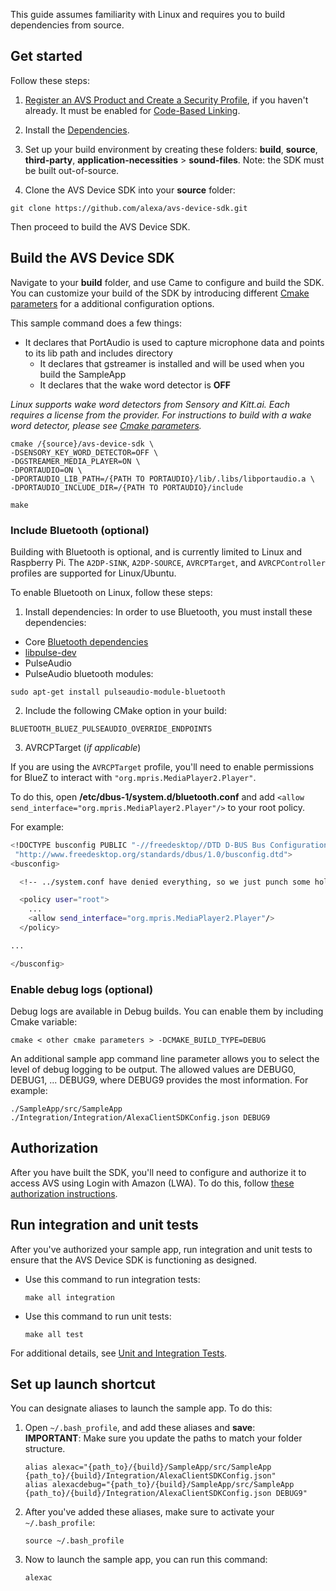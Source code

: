 This guide assumes familiarity with Linux and requires you to build dependencies from source.

## Get started

Follow these steps:

1. [Register an AVS Product and Create a Security Profile](https://github.com/alexa/avs-device-sdk/wiki/Create-Security-Profile), if you haven't already. It must be enabled for [Code-Based Linking](https://developer.amazon.com/docs/alexa-voice-service/code-based-linking-other-platforms.html#step1).

2. Install the [Dependencies](https://github.com/alexa/avs-device-sdk/wiki/Dependencies).

3. Set up your build environment by creating these folders: **build**, **source**, **third-party**, **application-necessities** > **sound-files**. Note: the SDK must be built out-of-source.

4. Clone the AVS Device SDK into your **source** folder:  

```shell
git clone https://github.com/alexa/avs-device-sdk.git
```

Then proceed to build the AVS Device SDK.

## Build the AVS Device SDK

Navigate to your **build** folder, and use Came to configure and build the SDK. You can customize your build of the SDK by introducing different [Cmake parameters](https://github.com/alexa/avs-device-sdk/wiki/cmake-options) for a additional configuration options.

This sample command does a few things:  
* It declares that PortAudio is used to capture microphone data and points to its lib path and includes directory
   * It declares that gstreamer is installed and will be used when you build the SampleApp
   * It declares that the wake word detector is **OFF**  

*Linux supports wake word detectors from Sensory and Kitt.ai. Each requires a license from the provider. For instructions to build with a wake word detector, please see [Cmake parameters](https://github.com/alexa/avs-device-sdk/wiki/cmake-options).*  

```shell
cmake /{source}/avs-device-sdk \
-DSENSORY_KEY_WORD_DETECTOR=OFF \
-DGSTREAMER_MEDIA_PLAYER=ON \
-DPORTAUDIO=ON \
-DPORTAUDIO_LIB_PATH=/{PATH TO PORTAUDIO}/lib/.libs/libportaudio.a \
-DPORTAUDIO_INCLUDE_DIR=/{PATH TO PORTAUDIO}/include

make
```

### Include Bluetooth (optional)

Building with Bluetooth is optional, and is currently limited to Linux and Raspberry Pi. The `A2DP-SINK`, `A2DP-SOURCE`, `AVRCPTarget`, and `AVRCPController` profiles are supported for Linux/Ubuntu.

To enable Bluetooth on Linux, follow these steps:

1. Install dependencies: In order to use Bluetooth, you must install these dependencies:

* Core [Bluetooth dependencies](https://github.com/alexa/avs-device-sdk/wiki/Dependencies#bluetooth-dependencies)
* [libpulse-dev](https://packages.debian.org/sid/libpulse-dev)
* PulseAudio
* PulseAudio bluetooth modules:
```
sudo apt-get install pulseaudio-module-bluetooth
```

2. Include the following CMake option in your build:

`BLUETOOTH_BLUEZ_PULSEAUDIO_OVERRIDE_ENDPOINTS`

3. AVRCPTarget (*if applicable*)

If you are using the `AVRCPTarget` profile, you'll need to enable permissions for BlueZ to interact with `"org.mpris.MediaPlayer2.Player"`.

To do this, open **/etc/dbus-1/system.d/bluetooth.conf**  and add `<allow send_interface="org.mpris.MediaPlayer2.Player"/>` to your root policy.

For example:

```sh
<!DOCTYPE busconfig PUBLIC "-//freedesktop//DTD D-BUS Bus Configuration 1.0//EN"
 "http://www.freedesktop.org/standards/dbus/1.0/busconfig.dtd">
<busconfig>

  <!-- ../system.conf have denied everything, so we just punch some holes -->

  <policy user="root">
	...
   	<allow send_interface="org.mpris.MediaPlayer2.Player"/>
  </policy>

...

</busconfig>
```

### Enable debug logs (optional)

Debug logs are available in Debug builds.  You can enable them by including Cmake variable:
```shell
cmake < other cmake parameters > -DCMAKE_BUILD_TYPE=DEBUG
```
An additional sample app command line parameter allows you to select the level of debug logging to be output.  The allowed values are DEBUG0, DEBUG1, ... DEBUG9, where DEBUG9 provides the most information.  For example:
```shell
./SampleApp/src/SampleApp ./Integration/Integration/AlexaClientSDKConfig.json DEBUG9
```  

## Authorization

After you have built the SDK, you'll need to configure and authorize it to access AVS using Login with Amazon (LWA). To do this, follow [these authorization instructions](https://github.com/alexa/avs-device-sdk/wiki/Authorization#Generic-Linux).

## Run integration and unit tests
After you've authorized your sample app, run integration and unit tests to ensure that the AVS Device SDK is functioning as designed.

* Use this command to run integration tests:
   ```shell
   make all integration
   ```
* Use this command to run unit tests:  
   ```shell
   make all test
   ```

For additional details, see [Unit and Integration Tests](https://github.com/alexa/avs-device-sdk/wiki/Unit-and-Integration-Tests).

## Set up launch shortcut

You can designate aliases to launch the sample app. To do this:  

1. Open `~/.bash_profile`, and add these aliases and **save**:  
   **IMPORTANT**: Make sure you update the paths to match your folder structure.  
   ```shell
   alias alexac="{path_to}/{build}/SampleApp/src/SampleApp {path_to}/{build}/Integration/AlexaClientSDKConfig.json"
   alias alexacdebug="{path_to}/{build}/SampleApp/src/SampleApp {path_to}/{build}/Integration/AlexaClientSDKConfig.json DEBUG9"
   ```
2. After you've added these aliases, make sure to activate your `~/.bash_profile`:  
   ```shell
   source ~/.bash_profile
   ```
3. Now to launch the sample app, you can run this command:  
   ```
   alexac  
   ```